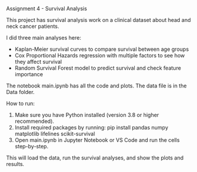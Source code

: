 Assignment 4 - Survival Analysis

This project has survival analysis work on a clinical dataset about head and neck cancer patients.

I did three main analyses here:

* Kaplan-Meier survival curves to compare survival between age groups
* Cox Proportional Hazards regression with multiple factors to see how they affect survival
* Random Survival Forest model to predict survival and check feature importance

The notebook main.ipynb has all the code and plots. The data file is in the Data folder.

How to run:

1. Make sure you have Python installed (version 3.8 or higher recommended).
2. Install required packages by running:
   pip install pandas numpy matplotlib lifelines scikit-survival
3. Open main.ipynb in Jupyter Notebook or VS Code and run the cells step-by-step.

This will load the data, run the survival analyses, and show the plots and results.